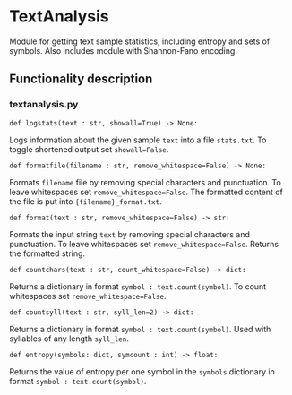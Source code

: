 # TextAnalysis
Module for getting text sample statistics, including entropy and sets of symbols.
Also includes module with Shannon-Fano encoding.

## Functionality description

### textanalysis.py

```
def logstats(text : str, showall=True) -> None:
```

Logs information about the given sample `text` into a file `stats.txt`.
To toggle shortened output set `showall=False`.

```
def formatfile(filename : str, remove_whitespace=False) -> None:
```

Formats `filename` file by removing special characters and punctuation. 
To leave whitespaces set `remove_whitespace=False`.
The formatted content of the file is put into `{filename}_format.txt`.

```
def format(text : str, remove_whitespace=False) -> str:
```

Formats the input string `text` by removing special characters and punctuation. 
To leave whitespaces set `remove_whitespace=False`.
Returns the formatted string.

```
def countchars(text : str, count_whitespace=False) -> dict:
```

Returns a dictionary in format `symbol : text.count(symbol)`.
To count whitespaces set `remove_whitespace=False`.

```
def countsyll(text : str, syll_len=2) -> dict:
```

Returns a dictionary in format `symbol : text.count(symbol)`. 
Used with syllables of any length `syll_len`.

```
def entropy(symbols: dict, symcount : int) -> float:
```

Returns the value of entropy per one symbol in the `symbols` dictionary in format `symbol : text.count(symbol)`.





